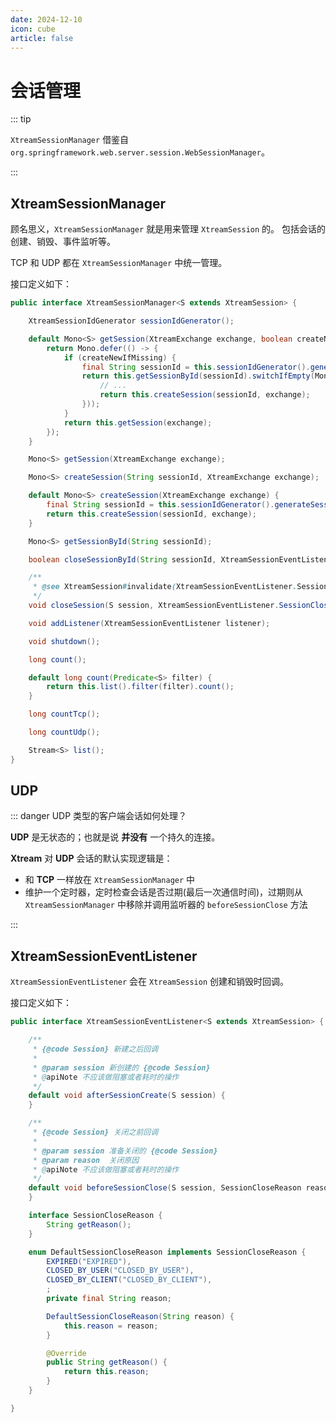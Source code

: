 ```yaml
---
date: 2024-12-10
icon: cube
article: false
---
```


# 会话管理

::: tip

`XtreamSessionManager` 借鉴自 `org.springframework.web.server.session.WebSessionManager`。

:::

## XtreamSessionManager

顾名思义，`XtreamSessionManager` 就是用来管理 `XtreamSession` 的。 包括会话的创建、销毁、事件监听等。

TCP 和 UDP 都在 `XtreamSessionManager` 中统一管理。

接口定义如下：

```java
public interface XtreamSessionManager<S extends XtreamSession> {

    XtreamSessionIdGenerator sessionIdGenerator();

    default Mono<S> getSession(XtreamExchange exchange, boolean createNewIfMissing) {
        return Mono.defer(() -> {
            if (createNewIfMissing) {
                final String sessionId = this.sessionIdGenerator().generateSessionId(exchange);
                return this.getSessionById(sessionId).switchIfEmpty(Mono.defer(() -> {
                    // ...
                    return this.createSession(sessionId, exchange);
                }));
            }
            return this.getSession(exchange);
        });
    }

    Mono<S> getSession(XtreamExchange exchange);

    Mono<S> createSession(String sessionId, XtreamExchange exchange);

    default Mono<S> createSession(XtreamExchange exchange) {
        final String sessionId = this.sessionIdGenerator().generateSessionId(exchange);
        return this.createSession(sessionId, exchange);
    }

    Mono<S> getSessionById(String sessionId);

    boolean closeSessionById(String sessionId, XtreamSessionEventListener.SessionCloseReason reason);

    /**
     * @see XtreamSession#invalidate(XtreamSessionEventListener.SessionCloseReason)
     */
    void closeSession(S session, XtreamSessionEventListener.SessionCloseReason reason);

    void addListener(XtreamSessionEventListener listener);

    void shutdown();

    long count();

    default long count(Predicate<S> filter) {
        return this.list().filter(filter).count();
    }

    long countTcp();

    long countUdp();

    Stream<S> list();
}
```

## UDP

::: danger UDP 类型的客户端会话如何处理？

**UDP** 是无状态的；也就是说 **并没有** 一个持久的连接。

**Xtream** 对 **UDP** 会话的默认实现逻辑是：

- 和 **TCP** 一样放在 `XtreamSessionManager` 中
- 维护一个定时器，定时检查会话是否过期(最后一次通信时间)，过期则从 `XtreamSessionManager` 中移除并调用监听器的 `beforeSessionClose` 方法

:::

## XtreamSessionEventListener

`XtreamSessionEventListener` 会在 `XtreamSession` 创建和销毁时回调。

接口定义如下：

```java
public interface XtreamSessionEventListener<S extends XtreamSession> {

    /**
     * {@code Session} 新建之后回调
     *
     * @param session 新创建的 {@code Session}
     * @apiNote 不应该做阻塞或者耗时的操作
     */
    default void afterSessionCreate(S session) {
    }

    /**
     * {@code Session} 关闭之前回调
     *
     * @param session 准备关闭的 {@code Session}
     * @param reason  关闭原因
     * @apiNote 不应该做阻塞或者耗时的操作
     */
    default void beforeSessionClose(S session, SessionCloseReason reason) {
    }

    interface SessionCloseReason {
        String getReason();
    }

    enum DefaultSessionCloseReason implements SessionCloseReason {
        EXPIRED("EXPIRED"),
        CLOSED_BY_USER("CLOSED_BY_USER"),
        CLOSED_BY_CLIENT("CLOSED_BY_CLIENT"),
        ;
        private final String reason;

        DefaultSessionCloseReason(String reason) {
            this.reason = reason;
        }

        @Override
        public String getReason() {
            return this.reason;
        }
    }

}

```
